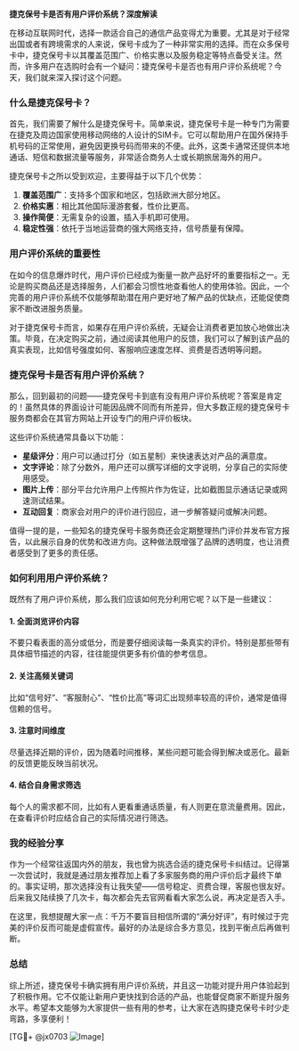 **捷克保号卡是否有用户评价系统？深度解读**

在移动互联网时代，选择一款适合自己的通信产品变得尤为重要。尤其是对于经常出国或者有跨境需求的人来说，保号卡成为了一种非常实用的选择。而在众多保号卡中，捷克保号卡以其覆盖范围广、价格实惠以及服务稳定等特点备受关注。然而，许多用户在选购时会有一个疑问：捷克保号卡是否也有用户评价系统呢？今天，我们就来深入探讨这个问题。

### 什么是捷克保号卡？

首先，我们需要了解什么是捷克保号卡。简单来说，捷克保号卡是一种专门为需要在捷克及周边国家使用移动网络的人设计的SIM卡。它可以帮助用户在国外保持手机号码的正常使用，避免因更换号码而带来的不便。此外，这类卡通常还提供本地通话、短信和数据流量等服务，非常适合商务人士或长期旅居海外的用户。

捷克保号卡之所以受到欢迎，主要得益于以下几个优势：
1. **覆盖范围广**：支持多个国家和地区，包括欧洲大部分地区。
2. **价格实惠**：相比其他国际漫游套餐，性价比更高。
3. **操作简便**：无需复杂的设置，插入手机即可使用。
4. **稳定性强**：依托于当地运营商的强大网络支持，信号质量有保障。

### 用户评价系统的重要性

在如今的信息爆炸时代，用户评价已经成为衡量一款产品好坏的重要指标之一。无论是购买商品还是选择服务，人们都会习惯性地查看他人的使用体验。因此，一个完善的用户评价系统不仅能够帮助潜在用户更好地了解产品的优缺点，还能促使商家不断改进服务质量。

对于捷克保号卡而言，如果存在用户评价系统，无疑会让消费者更加放心地做出决策。毕竟，在决定购买之前，通过阅读其他用户的反馈，我们可以了解到该产品的真实表现，比如信号强度如何、客服响应速度怎样、资费是否透明等问题。

### 捷克保号卡是否有用户评价系统？

那么，回到最初的问题——捷克保号卡到底有没有用户评价系统呢？答案是肯定的！虽然具体的界面设计可能因品牌不同而有所差异，但大多数正规的捷克保号卡服务商都会在其官方网站上开设专门的用户评价板块。

这些评价系统通常具备以下功能：
- **星级评分**：用户可以通过打分（如五星制）来快速表达对产品的满意度。
- **文字评论**：除了分数外，用户还可以撰写详细的文字说明，分享自己的实际使用感受。
- **图片上传**：部分平台允许用户上传照片作为佐证，比如截图显示通话记录或网速测试结果。
- **互动回复**：商家会对用户的评价进行回应，进一步解答疑问或解决问题。

值得一提的是，一些知名的捷克保号卡服务商还会定期整理热门评价并发布官方报告，以此展示自身的优势和改进方向。这种做法既增强了品牌的透明度，也让消费者感受到了更多的责任感。

### 如何利用用户评价系统？

既然有了用户评价系统，那么我们应该如何充分利用它呢？以下是一些建议：

#### 1. 全面浏览评价内容
不要只看表面的高分或低分，而是要仔细阅读每一条真实的评价。特别是那些带有具体细节描述的内容，往往能提供更多有价值的参考信息。

#### 2. 关注高频关键词
比如“信号好”、“客服耐心”、“性价比高”等词汇出现频率较高的评价，通常是值得信赖的信号。

#### 3. 注意时间维度
尽量选择近期的评价，因为随着时间推移，某些问题可能会得到解决或恶化。最新的反馈更能反映当前状况。

#### 4. 结合自身需求筛选
每个人的需求都不同，比如有人更看重通话质量，有人则更在意流量费用。因此，在查看评价时应结合自己的实际情况进行筛选。

### 我的经验分享

作为一个经常往返国内外的朋友，我也曾为挑选合适的捷克保号卡纠结过。记得第一次尝试时，我就是通过朋友推荐加上看了多家服务商的用户评价后才最终下单的。事实证明，那次选择没有让我失望——信号稳定、资费合理，客服也很友好。后来我又陆续换了几次卡，每次都会先去官网看看大家怎么说，再决定是否入手。

在这里，我想提醒大家一点：千万不要盲目相信所谓的“满分好评”，有时候过于完美的评价反而可能是虚假宣传。最好的办法是综合多方意见，找到平衡点后再做判断。

### 总结

综上所述，捷克保号卡确实拥有用户评价系统，并且这一功能对提升用户体验起到了积极作用。它不仅能让新用户更快找到合适的产品，也能督促商家不断提升服务水平。希望本文能够为大家提供一些有用的参考，让大家在选购捷克保号卡时少走弯路，多享便利！

[TG💪+ @jx0703 ![Image](https://github.com/user-attachments/assets/dbca1d08-cadb-493c-b0ec-ad6f7a83f270)]